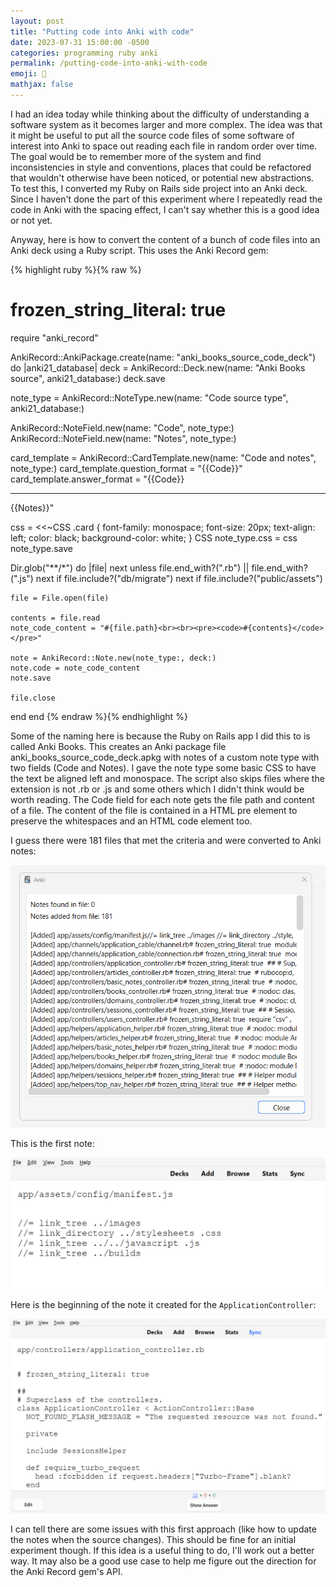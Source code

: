 ```yaml
---
layout: post
title: "Putting code into Anki with code"
date: 2023-07-31 15:00:00 -0500
categories: programming ruby anki
permalink: /putting-code-into-anki-with-code
emoji: 🤨
mathjax: false
---
```


I had an idea today while thinking about the difficulty of understanding a software system as it becomes larger and more complex. The idea was that it might be useful to put all the source code files of some software of interest into Anki to space out reading each file in random order over time. The goal would be to remember more of the system and find inconsistencies in style and conventions, places that could be refactored that wouldn't otherwise have been noticed, or potential new abstractions. To test this, I converted my Ruby on Rails side project into an Anki deck. Since I haven't done the part of this experiment where I repeatedly read the code in Anki with the spacing effect, I can't say whether this is a good idea or not yet.

Anyway, here is how to convert the content of a bunch of code files into an Anki deck using a Ruby script. This uses the Anki Record gem:

{% highlight ruby %}{% raw %}
# frozen_string_literal: true

require "anki_record"

AnkiRecord::AnkiPackage.create(name: "anki_books_source_code_deck") do |anki21_database|
  deck = AnkiRecord::Deck.new(name: "Anki Books source", anki21_database:)
  deck.save

  note_type = AnkiRecord::NoteType.new(name: "Code source type", anki21_database:)

  AnkiRecord::NoteField.new(name: "Code", note_type:)
  AnkiRecord::NoteField.new(name: "Notes", note_type:)

  card_template = AnkiRecord::CardTemplate.new(name: "Code and notes", note_type:)
  card_template.question_format = "{{Code}}"
  card_template.answer_format = "{{Code}}<hr id=answer>{{Notes}}"

  css = <<~CSS
    .card {
      font-family: monospace;
      font-size: 20px;
      text-align: left;
      color: black;
      background-color: white;
    }
  CSS
  note_type.css = css
  note_type.save

  Dir.glob("**/*") do |file|
    next unless file.end_with?(".rb") || file.end_with?(".js")
    next if file.include?("db/migrate")
    next if file.include?("public/assets")

    file = File.open(file)

    contents = file.read
    note_code_content = "#{file.path}<br><br><pre><code>#{contents}</code></pre>"

    note = AnkiRecord::Note.new(note_type:, deck:)
    note.code = note_code_content
    note.save

    file.close
  end
end
{% endraw %}{% endhighlight %}

Some of the naming here is because the Ruby on Rails app I did this to is called Anki Books. This creates an Anki package file anki_books_source_code_deck.apkg with notes of a custom note type with two fields (Code and Notes). I gave the note type some basic CSS to have the text be aligned left and monospace. The script also skips files where the extension is not .rb or .js and some others which I didn't think would be worth reading. The Code field for each note gets the file path and content of a file. The content of the file is contained in a HTML pre element to preserve the whitespaces and an HTML code element too.

I guess there were 181 files that met the criteria and were converted to Anki notes:

![Importing the notes into Anki](assets/putting-code-in-anki-with-code/source_code_in_anki0.png)

This is the first note:

![An example of one of the code notes](assets/putting-code-in-anki-with-code/source_code_in_anki1.png)

Here is the beginning of the note it created for the `ApplicationController`:

![A second example](assets/putting-code-in-anki-with-code/source_code_in_anki2.png)

I can tell there are some issues with this first approach (like how to update the notes when the source changes). This should be fine for an initial experiment though. If this idea is a useful thing to do, I'll work out a better way. It may also be a good use case to help me figure out the direction for the Anki Record gem's API.
